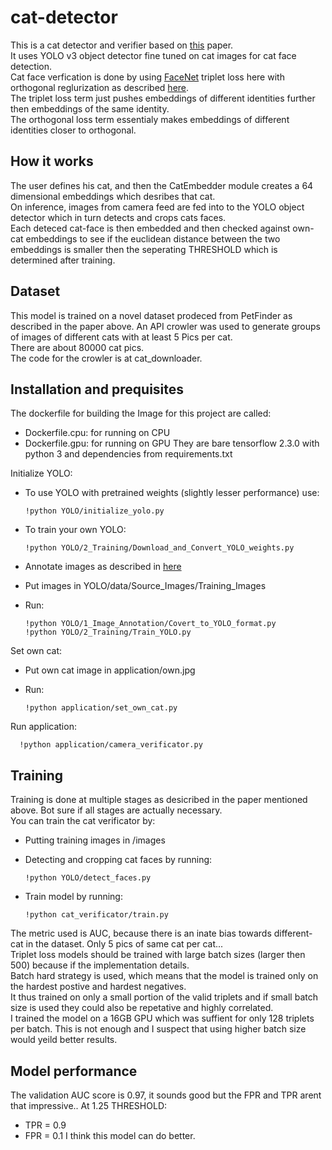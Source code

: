 # cat-detector
This is a cat detector and verifier based on [this](http://cs230.stanford.edu/projects_fall_2019/reports/26251543.pdf) paper.  
It uses YOLO v3 object detector fine tuned on cat images for cat face detection.  
Cat face verfication is done by using [FaceNet](https://arxiv.org/pdf/1503.03832.pdf) triplet loss here with orthogonal reglurization as described [here](https://arxiv.org/pdf/1708.06320.pdf).  
The triplet loss term just pushes embeddings of different identities further then embeddings of the same identity.  
The orthogonal loss term essentialy makes embeddings of different identities closer to orthogonal.  

## How it works
The user defines his cat, and then the CatEmbedder module creates a 64 dimensional embeddings which desribes that cat.  
On inference, images from camera feed are fed into to the YOLO object detector which in turn detects and crops cats faces.  
Each deteced cat-face is then embedded and then checked against own-cat embeddings to see if the euclidean distance between the two embeddings is smaller then the seperating THRESHOLD which is determined after training. 

## Dataset
This model is trained on a novel dataset prodeced from PetFinder as described in the paper above.
An API crowler was used to generate groups of images of different cats with at least 5 Pics per cat.  
There are about 80000 cat pics.  
The code for the crowler is at cat_downloader.


## Installation and prequisites
The dockerfile for building the Image for this project are called:
- Dockerfile.cpu: for running on CPU
- Dockerfile.gpu: for running on GPU
They are bare tensorflow 2.3.0 with python 3 and dependencies from requirements.txt

Initialize YOLO:
- To use YOLO with pretrained weights (slightly lesser performance) use:

      !python YOLO/initialize_yolo.py

- To train your own YOLO:

      !python YOLO/2_Training/Download_and_Convert_YOLO_weights.py
      
- Annotate images as described in [here](https://blog.insightdatascience.com/how-to-train-your-own-yolov3-detector-from-scratch-224d10e55de2)
- Put images in YOLO/data/Source_Images/Training_Images
- Run:

      !python YOLO/1_Image_Annotation/Covert_to_YOLO_format.py
      !python YOLO/2_Training/Train_YOLO.py
      
Set own cat:
- Put own cat image in application/own.jpg
- Run:

      !python application/set_own_cat.py
      
Run application:

      !python application/camera_verificator.py


## Training
Training is done at multiple stages as desicribed in the paper mentioned above. Bot sure if all stages are actually necessary.  
You can train the cat verificator by:
- Putting training images in /images
- Detecting and cropping cat faces by running:

      !python YOLO/detect_faces.py
- Train model by running:

      !python cat_verificator/train.py

The metric used is AUC, because there is an inate bias towards different-cat in the dataset. Only 5 pics of same cat per cat...   
Triplet loss models should be trained with large batch sizes (larger then 500) because if the implementation details.  
Batch hard strategy is used, which means that the model is trained only on the hardest postive and hardest negatives.  
It thus trained on only a small portion of the valid triplets and if small batch size is used they could also be repetative and highly correlated.  
I trained the model on a 16GB GPU which was suffient for only 128 triplets per batch. This is not enough and I suspect that using higher batch size would yeild better results. 

## Model performance
The validation AUC score is 0.97, it sounds good but the FPR and TPR arent that impressive..
At 1.25 THRESHOLD:
- TPR = 0.9
- FPR = 0.1
I think this model can do better.
